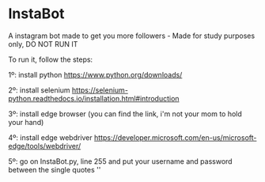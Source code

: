 # InstaBot
A instagram bot made to get you more followers - Made for study purposes only, DO NOT RUN IT

To run it, follow the steps:

1º: install python         https://www.python.org/downloads/

2º: install selenium       https://selenium-python.readthedocs.io/installation.html#introduction

3º: install edge browser   (you can find the link, i'm not your mom to hold your hand)

4º: install edge webdriver https://developer.microsoft.com/en-us/microsoft-edge/tools/webdriver/

5º: go on InstaBot.py, line 255 and put your username and password between the single quotes ''
